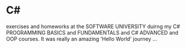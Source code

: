 # C#
exercises and homeworks at the SOFTWARE UNIVERSITY duirng my C# PROGRAMMING BASICS and FUNDAMENTALS and C# ADVANCED and OOP courses. It was really an amazing 'Hello World' journey ... 

